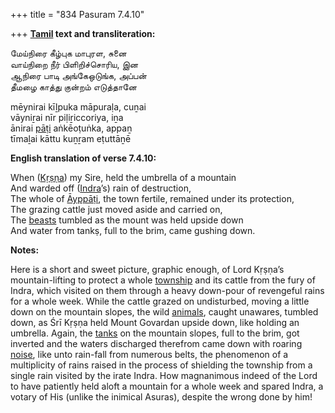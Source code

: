 +++
title = "834 Pasuram 7.4.10"

+++
**[Tamil](/definition/tamil#history "show Tamil definitions") text and transliteration:**

மேய்நிரை கீழ்புக மாபுரள, சுனை  
வாய்நிறை நீர் பிளிறிச்சொரிய, இன  
ஆநிரை பாடி அங்கேஒடுங்க, அப்பன்  
தீமழை காத்து குன்றம் எடுத்தானே

mēynirai kīḻpuka māpuraḷa, cuṉai  
vāyniṟai nīr piḷiṟiccoriya, iṉa  
ānirai [pāṭi](/definition/pati#vaishnavism "show pāṭi definitions") aṅkēoṭuṅka, appaṉ  
tīmaḻai kāttu kuṉṟam eṭuttāṉē

**English translation of verse 7.4.10:**

When ([Kṛṣṇa](/definition/krishna#vaishnavism "show Kṛṣṇa definitions")) my Sire, held the umbrella of a mountain  
And warded off ([Indra](/definition/indra#vaishnavism "show Indra definitions")’s) rain of destruction,  
The whole of [Āyppāṭi](/definition/ayppati#vaishnavism "show Āyppāṭi definitions"), the town fertile, remained under its protection,  
The grazing cattle just moved aside and carried on,  
The [beasts](/definition/beast#history "show beasts definitions") tumbled as the mount was held upside down  
And water from tankṣ, full to the brim, came gushing down.

**Notes:**

Here is a short and sweet picture, graphic enough, of Lord Kṛṣṇa’s mountain-lifting to protect a whole [township](/definition/township#history "show township definitions") and its cattle from the fury of Indra, which visited on them through a heavy down-pour of revengeful rains for a whole week. While the cattle grazed on undisturbed, moving a little down on the mountain slopes, the wild [animals](/definition/animal#history "show animals definitions"), caught unawares, tumbled down, as Śrī Kṛṣṇa held Mount Govardan upside down, like holding an umbrella. Again, the [tanks](/definition/tank#history "show tanks definitions") on the mountain slopes, full to the brim, got inverted and the waters discharged therefrom came down with roaring [noise](/definition/noise#history "show noise definitions"), like unto rain-fall from numerous belts, the phenomenon of a multiplicity of rains raised in the process of shielding the township from a single rain visited by the irate Indra. How magnanimous indeed of the Lord to have patiently held aloft a mountain for a whole week and spared Indra, a votary of His (unlike the inimical Asuras), despite the wrong done by him!


